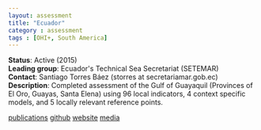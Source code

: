 ```yaml
---
layout: assessment
title: "Ecuador"
category : assessment
tags : [OHI+, South America]
---
```


**Status**: Active (2015)  
**Leading group**: Ecuador's Technical Sea Secretariat (SETEMAR)  
**Contact**: Santiago Torres Báez (storres at secretariamar.gob.ec)  
**Description**: Completed assessment of the Gulf of Guayaquil (Provinces of El Oro, Guayas, Santa Elena) using 96 local indicators, 4 context specific models, and 5 locally relevant reference points.

[publications]()
[github](https://github.com/OHI-Science/gye)
[website](http://ohi-science.org/gye)
[media]()